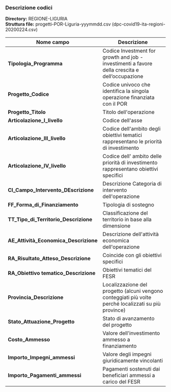 ### Descrizione codici

**Directory:**  REGIONE-LIGURIA<br>
**Struttura file:** progetti-POR-Liguria-yyymmdd.csv (dpc-covid19-ita-regioni-20200224.csv)<br>

| Nome campo                  | Descrizione                       |
|-----------------------------|-----------------------------------|
**Tipologia_Programma** | Codice	Investment for growth and job -  investimenti a favore della crescita e dell’occupazione |
**Progetto_Codice** | Codice univoco che identifica la singola operazione finanziata con il POR |
**Progetto_Titolo** | Titolo dell'operazione |
**Articolazione_I_livello** | Codice dell'asse |
**Articolazione_III_livello** | Codice dell'ambito degli obiettivi tematici rappresentano le priorità di investimento |
**Articolazione_IV_livello** | Codice	dell' ambito delle priorità di investimento rappresentano obiettivi specifici |
**CI_Campo_Intervento_DEscrizione** | Descrizione	Categoria di intervento dell'operazione |
**FF_Forma_di_Finanziamento** | Tipologia di sostegno |
**TT_Tipo_di_Territorio_Descrizione** | Classificazione del territorio in base alla dimensione |
**AE_Attività_Economica_Descrizione** | Descrizione dell'attività economica dell'operazione |
**RA_Risultato_Atteso_Descrizione** | Coincide con gli obiettivi specifici
**RA_Obiettivo tematico_Descrizione** | Obiettivi tematici del FESR |
**Provincia_Descrizione** | Localizzazione del progetto (alcuni vengono conteggiati più volte perché localizzati su più province) |
**Stato_Attuazione_Progetto** |	Stato di avanzamento del progetto |
**Costo_Ammesso**	| Valore dell'investimento ammesso a finanziamento |
**Importo_Impegni_ammessi**	| Valore degli impegni giuridicamente vincolanti |
**Importo_Pagamenti_ammessi** |	Pagamenti sostenuti dai beneficiari ammessi a carico del FESR |
